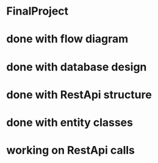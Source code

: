 # FinalProject
# done with flow diagram
# done with database design
# done with RestApi structure
# done with entity classes
# working on RestApi calls
